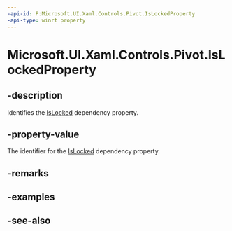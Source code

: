 ```yaml
---
-api-id: P:Microsoft.UI.Xaml.Controls.Pivot.IsLockedProperty
-api-type: winrt property
---
```


<!-- Property syntax
public Windows.UI.Xaml.DependencyProperty IsLockedProperty { get; }
-->

# Microsoft.UI.Xaml.Controls.Pivot.IsLockedProperty

## -description
Identifies the [IsLocked](pivot_islocked.md) dependency property.

## -property-value
The identifier for the [IsLocked](pivot_islocked.md) dependency property.

## -remarks

## -examples

## -see-also
